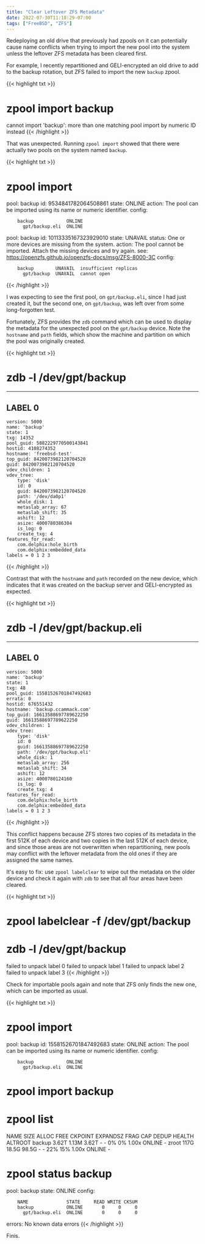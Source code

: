```yaml
---
title: "Clear Leftover ZFS Metadata"
date: 2022-07-30T11:18:29-07:00
tags: ["FreeBSD", "ZFS"]
---
```


Redeploying an old drive that previously had zpools on it can potentially cause name conflicts when trying to import the new pool into the system
unless the leftover ZFS metadata has been cleared first.

<!--more-->

For example, I recently repartitioned and GELI-encrypted an old drive to add to the backup rotation, but ZFS failed to import the new `backup` zpool.

{{< highlight txt >}}
# zpool import backup
cannot import 'backup': more than one matching pool
import by numeric ID instead
{{< /highlight >}}

That was unexpected. Running `zpool import` showed that there were actually two pools on the system named `backup`.

{{< highlight txt >}}
# zpool import
   pool: backup
     id: 9534841782064508861
  state: ONLINE
 action: The pool can be imported using its name or numeric identifier.
 config:

        backup            ONLINE
          gpt/backup.eli  ONLINE

   pool: backup
     id: 10113335167323929010
  state: UNAVAIL
status: One or more devices are missing from the system.
 action: The pool cannot be imported. Attach the missing
        devices and try again.
   see: https://openzfs.github.io/openzfs-docs/msg/ZFS-8000-3C
 config:

        backup        UNAVAIL  insufficient replicas
          gpt/backup  UNAVAIL  cannot open
{{< /highlight >}}

I was expecting to see the first pool, on `gpt/backup.eli`, since I had just created it, but the second one, on `gpt/backup`, was left over from some long-forgotten test.

Fortunately, ZFS provides the `zdb` command which can be used to display the metadata for the unexpected pool on the `gpt/backup` device.
Note the `hostname` and `path` fields, which show the machine and partition on which the pool was originally created.

{{< highlight txt >}}
# zdb -l /dev/gpt/backup
------------------------------------
LABEL 0
------------------------------------
    version: 5000
    name: 'backup'
    state: 1
    txg: 14352
    pool_guid: 5882229770500143841
    hostid: 4108274352
    hostname: 'freebsd-test'
    top_guid: 8420073982120704520
    guid: 8420073982120704520
    vdev_children: 1
    vdev_tree:
        type: 'disk'
        id: 0
        guid: 8420073982120704520
        path: '/dev/da0p1'
        whole_disk: 1
        metaslab_array: 67
        metaslab_shift: 35
        ashift: 12
        asize: 4000780386304
        is_log: 0
        create_txg: 4
    features_for_read:
        com.delphix:hole_birth
        com.delphix:embedded_data
    labels = 0 1 2 3
{{< /highlight >}}

Contrast that with the `hostname` and `path` recorded on the new device, which indicates that it was created on the backup server and GELI-encrypted as expected.

{{< highlight txt >}}
# zdb -l /dev/gpt/backup.eli
------------------------------------
LABEL 0
------------------------------------
    version: 5000
    name: 'backup'
    state: 1
    txg: 48
    pool_guid: 15581526701847492683
    errata: 0
    hostid: 676551432
    hostname: 'backup.ccammack.com'
    top_guid: 16613588697789622250
    guid: 16613588697789622250
    vdev_children: 1
    vdev_tree:
        type: 'disk'
        id: 0
        guid: 16613588697789622250
        path: '/dev/gpt/backup.eli'
        whole_disk: 1
        metaslab_array: 256
        metaslab_shift: 34
        ashift: 12
        asize: 4000780124160
        is_log: 0
        create_txg: 4
    features_for_read:
        com.delphix:hole_birth
        com.delphix:embedded_data
    labels = 0 1 2 3
{{< /highlight >}}

This conflict happens because ZFS stores two copies of its metadata in the first 512K of each device and two copies in the last 512K of each device,
and since those areas are not overwritten when repartitioning, new pools may conflict with the leftover metadata from the old ones if they are assigned the same names.

It's easy to fix: use `zpool labelclear` to wipe out the metadata on the older device and check it again with `zdb` to see that all four areas have been cleared.

{{< highlight txt >}}
# zpool labelclear -f /dev/gpt/backup

# zdb -l /dev/gpt/backup
failed to unpack label 0
failed to unpack label 1
failed to unpack label 2
failed to unpack label 3
{{< /highlight >}}

Check for importable pools again and note that ZFS only finds the new one, which can be imported as usual.

{{< highlight txt >}}
# zpool import
   pool: backup
     id: 15581526701847492683
  state: ONLINE
 action: The pool can be imported using its name or numeric identifier.
 config:

        backup            ONLINE
          gpt/backup.eli  ONLINE

# zpool import backup

# zpool list
NAME     SIZE  ALLOC   FREE  CKPOINT  EXPANDSZ   FRAG    CAP  DEDUP    HEALTH  ALTROOT
backup  3.62T  1.13M  3.62T        -         -     0%     0%  1.00x    ONLINE  -
zroot    117G  18.5G  98.5G        -         -    22%    15%  1.00x    ONLINE  -

# zpool status backup
  pool: backup
 state: ONLINE
config:

        NAME              STATE     READ WRITE CKSUM
        backup            ONLINE       0     0     0
          gpt/backup.eli  ONLINE       0     0     0

errors: No known data errors
{{< /highlight >}}

Finis.
